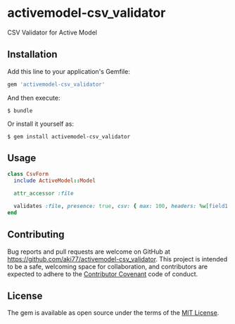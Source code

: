 # activemodel-csv_validator

CSV Validator for Active Model

## Installation

Add this line to your application's Gemfile:

```ruby
gem 'activemodel-csv_validator'
```

And then execute:

    $ bundle

Or install it yourself as:

    $ gem install activemodel-csv_validator

## Usage

```ruby
class CsvForm
  include ActiveModel::Model

  attr_accessor :file

  validates :file, presence: true, csv: { max: 100, headers: %w[field1 field2 field3] }
end
```

## Contributing

Bug reports and pull requests are welcome on GitHub at https://github.com/aki77/activemodel-csv_validator. This project is intended to be a safe, welcoming space for collaboration, and contributors are expected to adhere to the [Contributor Covenant](http://contributor-covenant.org) code of conduct.

## License

The gem is available as open source under the terms of the [MIT License](https://opensource.org/licenses/MIT).
